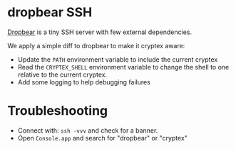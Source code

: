 # dropbear SSH

[Dropbear](https://matt.ucc.asn.au/dropbear/dropbear.html) is a tiny SSH server with few external dependencies.

We apply a simple diff to dropbear to make it cryptex aware:

- Update the `PATH` environment variable to include the current cryptex
- Read the `CRYPTEX_SHELL` environment variable to change the shell to one
  relative to the current cryptex.
- Add some logging to help debugging failures

# Troubleshooting

- Connect with: `ssh -vvv` and check for a banner.
- Open `Console.app` and search for "dropbear" or "cryptex"
